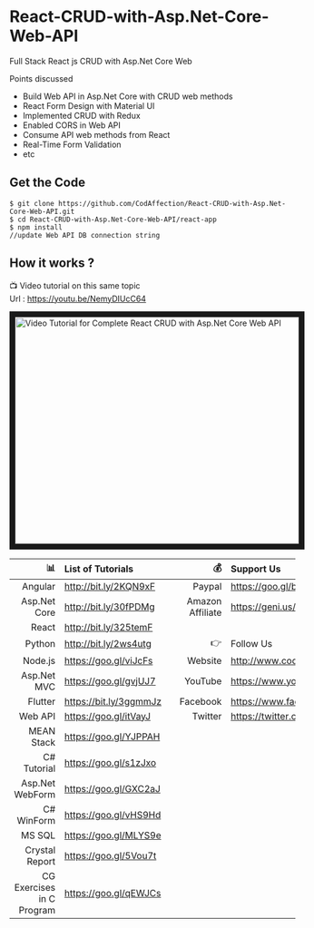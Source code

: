 # React-CRUD-with-Asp.Net-Core-Web-API
Full Stack React js CRUD with Asp.Net Core Web

Points discussed 
- Build Web API in Asp.Net Core with CRUD web methods
- React Form Design with Material UI
- Implemented CRUD with Redux
- Enabled CORS in Web API
- Consume API web methods from React
- Real-Time Form Validation
- etc

## Get the Code

```
$ git clone https://github.com/CodAffection/React-CRUD-with-Asp.Net-Core-Web-API.git
$ cd React-CRUD-with-Asp.Net-Core-Web-API/react-app
$ npm install
//update Web API DB connection string
```

 ## How it works ?
 
 :tv: Video tutorial on this same topic  
 Url : https://youtu.be/NemyDIUcC64
 
 <a href="http://www.youtube.com/watch?feature=player_embedded&v=NemyDIUcC64
" target="_blank"><img src="http://img.youtube.com/vi/NemyDIUcC64/0.jpg" 
alt="Video Tutorial for Complete React CRUD with Asp.Net Core Web API" width="500" height="400" border="10" /></a>


| :bar_chart:               |  List of Tutorials   |   | :moneybag:           | Support Us                           |
|--------------------------:|:---------------------|---|---------------------:|:-------------------------------------|
| Angular                   |http://bit.ly/2KQN9xF |   |Paypal                | https://goo.gl/bPcyXW                |
| Asp.Net Core              |http://bit.ly/30fPDMg |   |Amazon   Affiliate    | https://geni.us/JDzpE                |
| React                     |http://bit.ly/325temF |   |
| Python                    |http://bit.ly/2ws4utg |   | :point_right:        | Follow Us                            |
| Node.js                   |https://goo.gl/viJcFs |   |Website               |http://www.codaffection.com          |
| Asp.Net MVC               |https://goo.gl/gvjUJ7 |   |YouTube               |https://www.youtube.com/codaffection  |
| Flutter                   |https://bit.ly/3ggmmJz|   |Facebook              |https://www.facebook.com/codaffection |
| Web API                   |https://goo.gl/itVayJ |   |Twitter               |https://twitter.com/CodAffection      |
| MEAN Stack                |https://goo.gl/YJPPAH |   |
| C# Tutorial               |https://goo.gl/s1zJxo |   |
| Asp.Net WebForm           |https://goo.gl/GXC2aJ |   |
| C# WinForm                |https://goo.gl/vHS9Hd |   |
| MS SQL                    |https://goo.gl/MLYS9e |   |
| Crystal Report            |https://goo.gl/5Vou7t |   |
| CG Exercises in C Program |https://goo.gl/qEWJCs |   |
